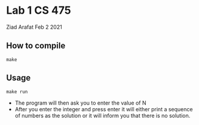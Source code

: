 # Lab 1 CS 475
Ziad Arafat
Feb 2 2021

## How to compile
```
make
```

## Usage

```
make run
```
- The program will then ask you to enter the value of N
- After you enter the integer and press enter it will either print a sequence of numbers as the solution or it will inform you that there is no solution.